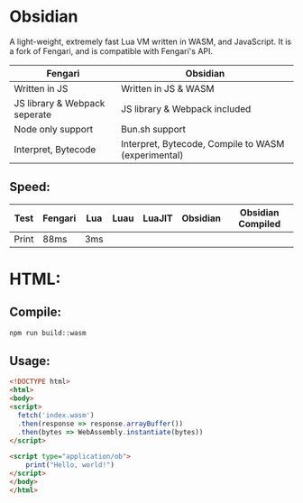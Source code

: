 # Obsidian
A light-weight, extremely fast Lua VM written in WASM, and JavaScript. It is a fork of Fengari, and is compatible with Fengari's API.

| Fengari | Obsidian |
|---------|----------|
| Written in JS | Written in JS & WASM |
| JS library & Webpack seperate | JS library & Webpack included |
| Node only support | Bun.sh support |
| Interpret, Bytecode | Interpret, Bytecode, Compile to WASM (experimental) |
## Speed:
| Test | Fengari | Lua | Luau | LuaJIT | Obsidian | Obsidian Compiled |
|------|---------|-----|------|--------|----------|-------------------|
| Print | 88ms | 3ms | 

# HTML:
## Compile:
```bash
npm run build::wasm
```
## Usage:
```html
<!DOCTYPE html>
<html>
<body>
<script>
  fetch('index.wasm')
  .then(response => response.arrayBuffer())
  .then(bytes => WebAssembly.instantiate(bytes))
</script>

<script type="application/ob">
    print("Hello, world!")
</script>
</body>
</html>
```